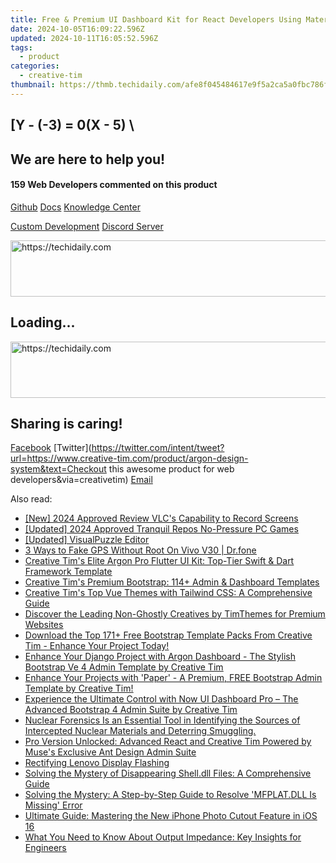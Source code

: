 ```yaml
---
title: Free & Premium UI Dashboard Kit for React Developers Using Material-UI by Creative Tim
date: 2024-10-05T16:09:22.596Z
updated: 2024-10-11T16:05:52.596Z
tags:
  - product
categories:
  - creative-tim
thumbnail: https://thmb.techidaily.com/afe8f045484617e9f5a2ca5a0fbc786ffaec7f39c500d09279ae8778f97ad566.jpg
---
```


## \[Y - (-3) = 0(X - 5) \

## We are here to help you!

#### 159 Web Developers commented on this product

[Github](https://github.com/creativetimofficial/argon-design-system) [Docs](https://tools.techidaily.com/creative-tim/products/) [Knowledge Center](https://tools.techidaily.com/creative-tim/products/) 

[Custom Development](https://tools.techidaily.com/creative-tim/products/) [Discord Server](https://discord.com/invite/FhCJCaHdQa) 

<!-- affiliate ads begin -->
<a href="https://appsumo.8odi.net/c/5597632/2037334/7443" target="_top" id="2037334">
  <img src="//a.impactradius-go.com/display-ad/7443-2037334" border="0" alt="https://techidaily.com" width="728" height="90"/>
</a>
<img height="0" width="0" src="https://appsumo.8odi.net/i/5597632/2037334/7443" style="position:absolute;visibility:hidden;" border="0" />
<!-- affiliate ads end -->

## Loading...

<!-- affiliate ads begin -->
<a href="https://appsumo.8odi.net/c/5597632/2100527/7443" target="_top" id="2100527">
  <img src="//a.impactradius-go.com/display-ad/7443-2100527" border="0" alt="https://techidaily.com" width="728" height="90"/>
</a>
<img height="0" width="0" src="https://appsumo.8odi.net/i/5597632/2100527/7443" style="position:absolute;visibility:hidden;" border="0" />
<!-- affiliate ads end -->

## Sharing is caring!

[Facebook](https://www.facebook.com/sharer/sharer.php?u=https://www.creative-tim.com/product/argon-design-system?src=sdkpreparse) [Twitter](https://twitter.com/intent/tweet?url=https://www.creative-tim.com/product/argon-design-system&text=Checkout this awesome product for web developers&via=creativetim) [Email](https://tools.techidaily.com/creative-tim/products/)

<ins class="adsbygoogle"
     style="display:block"
     data-ad-format="autorelaxed"
     data-ad-client="ca-pub-7571918770474297"
     data-ad-slot="1223367746"></ins>

<ins class="adsbygoogle"
     style="display:block"
     data-ad-client="ca-pub-7571918770474297"
     data-ad-slot="8358498916"
     data-ad-format="auto"
     data-full-width-responsive="true"></ins>

<span class="atpl-alsoreadstyle">Also read:</span>
<div><ul>
<li><a href="https://on-screen-recording.techidaily.com/new-2024-approved-review-vlcs-capability-to-record-screens/"><u>[New] 2024 Approved Review VLC's Capability to Record Screens</u></a></li>
<li><a href="https://visual-screen-recording.techidaily.com/updated-2024-approved-tranquil-repos-no-pressure-pc-games/"><u>[Updated] 2024 Approved Tranquil Repos No-Pressure PC Games</u></a></li>
<li><a href="https://facebook-video-footage.techidaily.com/updated-visualpuzzle-editor/"><u>[Updated] VisualPuzzle Editor</u></a></li>
<li><a href="https://location-fake.techidaily.com/3-ways-to-fake-gps-without-root-on-vivo-v30-drfone-by-drfone-virtual-android/"><u>3 Ways to Fake GPS Without Root On Vivo V30 | Dr.fone</u></a></li>
<li><a href="https://win-data.techidaily.com/creative-tims-elite-argon-pro-flutter-ui-kit-top-tier-swift-and-dart-framework-template/"><u>Creative Tim's Elite Argon Pro Flutter UI Kit: Top-Tier Swift & Dart Framework Template</u></a></li>
<li><a href="https://win-data.techidaily.com/creative-tims-premium-bootstrap-114plus-admin-and-dashboard-templates/"><u>Creative Tim's Premium Bootstrap: 114+ Admin & Dashboard Templates</u></a></li>
<li><a href="https://win-data.techidaily.com/creative-tims-top-vue-themes-with-tailwind-css-a-comprehensive-guide/"><u>Creative Tim's Top Vue Themes with Tailwind CSS: A Comprehensive Guide</u></a></li>
<li><a href="https://win-data.techidaily.com/discover-the-leading-non-ghostly-creatives-by-timthemes-for-premium-websites/"><u>Discover the Leading Non-Ghostly Creatives by TimThemes for Premium Websites</u></a></li>
<li><a href="https://win-data.techidaily.com/download-the-top-171plus-free-bootstrap-template-packs-from-creative-tim-enhance-your-project-today/"><u>Download the Top 171+ Free Bootstrap Template Packs From Creative Tim - Enhance Your Project Today!</u></a></li>
<li><a href="https://win-data.techidaily.com/enhance-your-django-project-with-argon-dashboard-the-stylish-bootstrap-ve-4-admin-template-by-creative-tim/"><u>Enhance Your Django Project with Argon Dashboard - The Stylish Bootstrap Ve 4 Admin Template by Creative Tim</u></a></li>
<li><a href="https://win-data.techidaily.com/enhance-your-projects-with-paper-a-premium-free-bootstrap-admin-template-by-creative-tim/"><u>Enhance Your Projects with 'Paper' - A Premium, FREE Bootstrap Admin Template by Creative Tim!</u></a></li>
<li><a href="https://win-data.techidaily.com/experience-the-ultimate-control-with-now-ui-dashboard-pro-the-advanced-bootstrap-4-admin-suite-by-creative-tim/"><u>Experience the Ultimate Control with Now UI Dashboard Pro – The Advanced Bootstrap 4 Admin Suite by Creative Tim</u></a></li>
<li><a href="https://driver-download.techidaily.com/1722970706677-nuclear-forensics-is-an-essential-tool-in-identifying-the-sources-of-intercepted-nuclear-materials-and-deterring-smuggling/"><u>Nuclear Forensics Is an Essential Tool in Identifying the Sources of Intercepted Nuclear Materials and Deterring Smuggling.</u></a></li>
<li><a href="https://win-data.techidaily.com/pro-version-unlocked-advanced-react-and-creative-tim-powered-by-muses-exclusive-ant-design-admin-suite/"><u>Pro Version Unlocked: Advanced React and Creative Tim Powered by Muse's Exclusive Ant Design Admin Suite</u></a></li>
<li><a href="https://network-issues.techidaily.com/rectifying-lenovo-display-flashing/"><u>Rectifying Lenovo Display Flashing</u></a></li>
<li><a href="https://tech-recovery.techidaily.com/solving-the-mystery-of-disappearing-shelldll-files-a-comprehensive-guide/"><u>Solving the Mystery of Disappearing Shell.dll Files: A Comprehensive Guide</u></a></li>
<li><a href="https://tech-recovery.techidaily.com/solving-the-mystery-a-step-by-step-guide-to-resolve-mfplatdll-is-missing-error/"><u>Solving the Mystery: A Step-by-Step Guide to Resolve 'MFPLAT.DLL Is Missing' Error</u></a></li>
<li><a href="https://tech-renaissance.techidaily.com/ultimate-guide-mastering-the-new-iphone-photo-cutout-feature-in-ios-16/"><u>Ultimate Guide: Mastering the New iPhone Photo Cutout Feature in iOS 16</u></a></li>
<li><a href="https://tech-recovery.techidaily.com/what-you-need-to-know-about-output-impedance-key-insights-for-engineers/"><u>What You Need to Know About Output Impedance: Key Insights for Engineers</u></a></li>
</ul></div>

